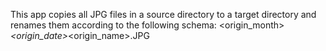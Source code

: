This app copies all JPG files in a source directory to a target directory and renames them according to the following schema: <origin_month>_<origin_date>_<origin_name>.JPG
